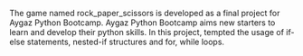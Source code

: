 The game named rock_paper_scissors is developed as a final project for Aygaz Python Bootcamp.
Aygaz Python Bootcamp aims new starters to learn and develop their python skills.
In this project, tempted the usage of if-else statements, nested-if structures and for, while loops. 
